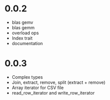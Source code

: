 0.0.2
=====

* blas gemv
* blas gemm
* overload ops
* Index trait 
* documentation

0.0.3
=====

* Complex types
* Join, extract, remove, split (extract + remove)
* Array iterator for CSV file
* read_row_iterator and write_row_iterator
